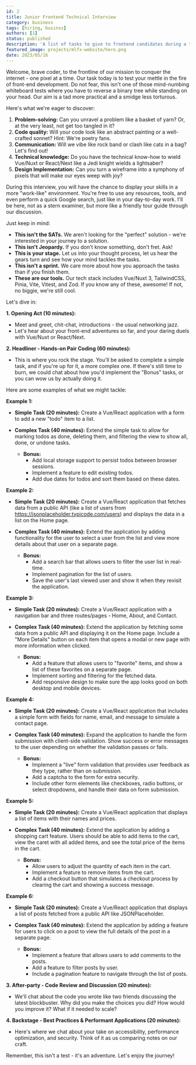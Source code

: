 ```yaml
---
id: 2
title: Junior Frontend Technical Interview
category: business
tags: [hiring, businss]
authors: [1]
status: published
description: 'A list of tasks to give to frontend candidates during a technical interview.'
featured_image: projects/mlfx-website/hero.png
date: 2023/05/16
---
```


Welcome, brave coder, to the frontline of our mission to conquer the internet - one pixel at a time.
Our task today is to test your mettle in the fire of front-end development. Do not fear, this isn't
one of those mind-numbing whiteboard tests where you have to reverse a binary tree while standing on
your head. Our aim is a tad more practical and a smidge less torturous.

Here's what we're eager to discover:

1. **Problem-solving:** Can you unravel a problem like a basket of yarn? Or, at the very least, not
   get too tangled in it?
2. **Code quality:** Will your code look like an abstract painting or a well-crafted sonnet? Hint:
   We're poetry fans.
3. **Communication:** Will we vibe like rock band or clash like cats in a bag? Let's find out!
4. **Technical knowledge:** Do you have the technical know-how to wield Vue/Nuxt or React/Next like
   a Jedi knight wields a lightsaber?
5. **Design Implementation:** Can you turn a wireframe into a symphony of pixels that will make our
   eyes weep with joy?

During this interview, you will have the chance to display your skills in a more "work-like"
environment. You're free to use any resources, tools, and even perform a quick Google search, just
like in your day-to-day work. I'll be here, not as a stern examiner, but more like a friendly tour
guide through our discussion.

Just keep in mind:

- **This isn't the SATs.** We aren't looking for the "perfect" solution - we're interested in your
  journey to a solution.
- **This isn't Jeopardy.** If you don't know something, don't fret. Ask!
- **This is your stage.** Let us into your thought process, let us hear the gears turn and see how
  your mind tackles the tasks.
- **This isn't a sprint.** We care more about how you approach the tasks than if you finish them.
- **These are our tools.** Our tech stack includes Vue/Nuxt 3, TailwindCSS, Pinia, Vite, Vitest, and
  Zod. If you know any of these, awesome! If not, no biggie, we're still cool.

Let's dive in:

**1. Opening Act (10 minutes):**

- Meet and greet, chit-chat, introductions - the usual networking jazz.
- Let's hear about your front-end adventures so far, and your daring duels with Vue/Nuxt or
  React/Next.

**2. Headliner - Hands-on Pair Coding (60 minutes):**

- This is where you rock the stage. You'll be asked to complete a simple task, and if you're up for
  it, a more complex one. If there's still time to burn, we could chat about how you'd implement the
  "Bonus" tasks, or you can wow us by actually doing it.

Here are some examples of what we might tackle:

**Example 1:**

- **Simple Task (20 minutes):** Create a Vue/React application with a form to add a new "todo" item
  to a list.

- **Complex Task (40 minutes):** Extend the simple task to allow for marking todos as done, deleting
  them, and filtering the view to show all, done, or undone tasks.
  - **Bonus:**
    - Add local storage support to persist todos between browser sessions.
    - Implement a feature to edit existing todos.
    - Add due dates for todos and sort them based on these dates.

**Example 2:**

- **Simple Task (20 minutes):** Create a Vue/React application that fetches data from a public API
  (like a list of users from https://jsonplaceholder.typicode.com/users) and displays the data in a
  list on the Home page.

- **Complex Task (40 minutes):** Extend the application by adding functionality for the user to
  select a user from the list and view more details about that user on a separate page.
  - **Bonus:**
    - Add a search bar that allows users to filter the user list in real-time.
    - Implement pagination for the list of users.
    - Save the user's last viewed user and show it when they revisit the application.

**Example 3:**

- **Simple Task (20 minutes):** Create a Vue/React application with a navigation bar and three
  routes/pages - Home, About, and Contact.

- **Complex Task (40 minutes):** Extend the application by fetching some data from a public API and
  displaying it on the Home page. Include a "More Details" button on each item that opens a modal or
  new page with more information when clicked.
  - **Bonus:**
    - Add a feature that allows users to "favorite" items, and show a list of these favorites on a
      separate page.
    - Implement sorting and filtering for the fetched data.
    - Add responsive design to make sure the app looks good on both desktop and mobile devices.

**Example 4:**

- **Simple Task (20 minutes):** Create a Vue/React application that includes a simple form with
  fields for name, email, and message to simulate a contact page.

- **Complex Task (40 minutes):** Expand the application to handle the form submission with
  client-side validation. Show success or error messages to the user depending on whether the
  validation passes or fails.
  - **Bonus:**
    - Implement a "live" form validation that provides user feedback as they type, rather than on
      submission.
    - Add a captcha to the form for extra security.
    - Include other form elements like checkboxes, radio buttons, or select dropdowns, and handle
      their data on form submission.

**Example 5:**

- **Simple Task (20 minutes):** Create a Vue/React application that displays a list of items with
  their names and prices.

- **Complex Task (40 minutes):** Extend the application by adding a shopping cart feature. Users
  should be able to add items to the cart, view the caret with all added items, and see the total
  price of the items in the cart.
  - **Bonus:**
    - Allow users to adjust the quantity of each item in the cart.
    - Implement a feature to remove items from the cart.
    - Add a checkout button that simulates a checkout process by clearing the cart and showing a
      success message.

**Example 6:**

- **Simple Task (20 minutes):** Create a Vue/React application that displays a list of posts fetched
  from a public API like JSONPlaceholder.

- **Complex Task (40 minutes):** Extend the application by adding a feature for users to click on a
  post to view the full details of the post in a separate page.
  - **Bonus:**
    - Implement a feature that allows users to add comments to the posts.
    - Add a feature to filter posts by user.
    - Include a pagination feature to navigate through the list of posts.

**3. After-party - Code Review and Discussion (20 minutes):**

- We'll chat about the code you wrote like two friends discussing the latest blockbuster. Why did
  you make the choices you did? How would you improve it? What if it needed to scale?

**4. Backstage - Best Practices & Performant Applications (20 minutes):**

- Here's where we chat about your take on accessibility, performance optimization, and security.
  Think of it as us comparing notes on our craft.

Remember, this isn't a test - it's an adventure. Let's enjoy the journey!
